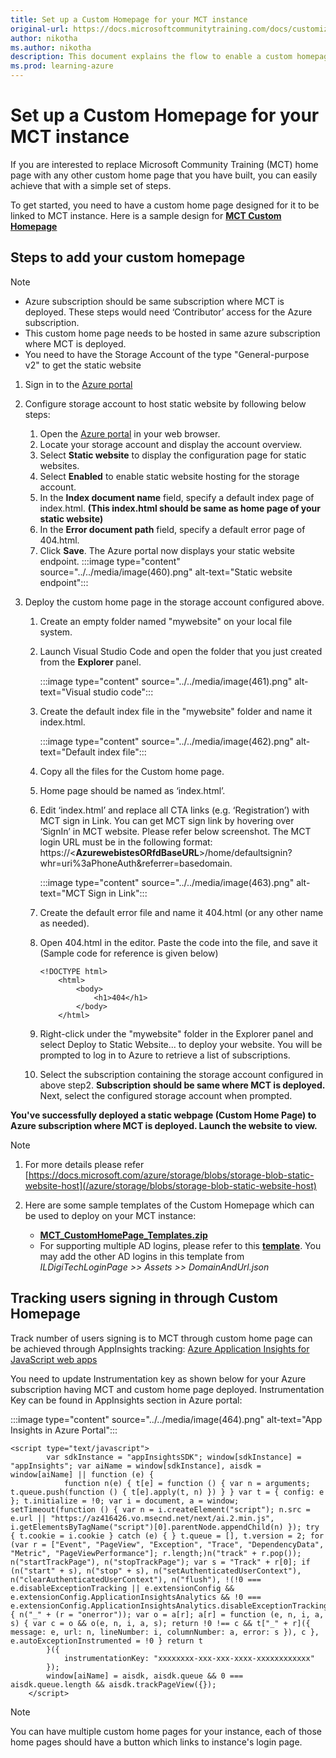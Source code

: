 ```yaml
---
title: Set up a Custom Homepage for your MCT instance
original-url: https://docs.microsoftcommunitytraining.com/docs/customize-the-certificate-template
author: nikotha
ms.author: nikotha
description: This document explains the flow to enable a custom homepage for your Microsoft Community Training platform. 
ms.prod: learning-azure
---
```


# Set up a Custom Homepage for your MCT instance

If you are interested to replace Microsoft Community Training (MCT) home page with any other custom home page that you have built, you can easily achieve that with a simple set of steps.

To get started, you need to have a custom home page designed for it to be linked to MCT instance. Here is a sample design for [**MCT Custom Homepage**](https://github.com/MicrosoftDocs/microsoft-community-training/files/6968259/MCT_CustomHomePage_Templates.zip)

<!---
## Pre-requisites

1. You need to add a Call to Action (CTA) button like ‘Registration’ in the page that should link to MCT sign-in page.
2. This custom home page needs to be hosted in same azure subscription where MCT is deployed.
3. You need to have the Storage Account of the type "General-purpose v2" to get the static website.
--->

## Steps to add your custom homepage

>[!NOTE]
>
>* Azure subscription should be same subscription where MCT is deployed. These steps would need ‘Contributor’ access for the Azure subscription.
>* This custom home page needs to be hosted in same azure subscription where MCT is deployed.
>* You need to have the Storage Account of the type "General-purpose v2" to get the static website

1. Sign in to the [Azure portal](https://portal.azure.com/)  

2. Configure storage account to host static website by following below steps:
    1. Open the [Azure portal](https://portal.azure.com/) in your web browser.
    2. Locate your storage account and display the account overview.
    3. Select **Static website** to display the configuration page for static websites.
    4. Select **Enabled** to enable static website hosting for the storage account.
    5. In the **Index document name** field, specify a default index page of index.html. **(This index.html should be same as home page of your static website)**
    6. In the **Error document path** field, specify a default error page of 404.html.
    7. Click **Save**. The Azure portal now displays your static website endpoint.
        :::image type="content" source="../../media/image(460).png" alt-text="Static website endpoint":::

3. Deploy the custom home page in the storage account configured above.

    1. Create an empty folder named "mywebsite" on your local file system.
    2. Launch Visual Studio Code and open the folder that you just created from the **Explorer** panel.

        :::image type="content" source="../../media/image(461).png" alt-text="Visual studio code":::
    3. Create the default index file in the "mywebsite" folder and name it index.html.

        :::image type="content" source="../../media/image(462).png" alt-text="Default index file":::
    4. Copy all the files for the Custom home page.
    5. Home page should be named as ‘index.html’.
    6. Edit ‘index.html’ and replace all CTA links (e.g. ‘Registration’) with MCT sign in Link. You can get MCT sign link by hovering over ‘SignIn’ in MCT website. Please refer below screenshot. The MCT login URL must be in the following format: https://<**AzurewebistesORfdBaseURL**>/home/defaultsignin?whr=uri%3aPhoneAuth&referrer=basedomain.

        :::image type="content" source="../../media/image(463).png" alt-text="MCT Sign in Link":::

    7. Create the default error file and name it 404.html (or any other name as needed).
    8. Open 404.html in the editor. Paste the code into the file, and save it (Sample code for reference is given below)

        ```Sample Code (for reference)
        <!DOCTYPE html>
            <html>
                <body>
                    <h1>404</h1>
                </body>
            </html>
        ```

    9. Right-click under the "mywebsite" folder in the Explorer panel and select Deploy to Static Website... to deploy your website. You will be prompted to log in to Azure to retrieve a list of subscriptions.
    10. Select the subscription containing the storage account configured in above step2. **Subscription should be same where MCT is deployed.** Next, select the configured storage account when prompted.

**You've successfully deployed a static webpage (Custom Home Page) to Azure subscription where MCT is deployed. Launch the website to view.**

>[!Note]
>
>1. For more details please refer [https://docs.microsoft.com/azure/storage/blobs/storage-blob-static-website-host](/azure/storage/blobs/storage-blob-static-website-host)
>
>2. Here are some sample templates of the Custom Homepage which can be used to deploy on your MCT instance:
>    * [**MCT_CustomHomePage_Templates.zip**](https://github.com/MicrosoftDocs/microsoft-community-training/files/6968259/MCT_CustomHomePage_Templates.zip)
>    * For supporting multiple AD logins, please refer to this [**template**](https://microsoft.sharepoint.com/:u:/t/BuildingSangam/EVgejvuLYYxNhDixVHDX5kwBbcvhRS9bZSLcAv54fVGPOQ?e=bDbHXa). You may add the other AD logins in this template from *ILDigiTechLoginPage >> Assets >> DomainAndUrl.json*
>

## Tracking users signing in through Custom Homepage

Track number of users signing is to MCT through custom home page can be achieved through AppInsights tracking:
[Azure Application Insights for JavaScript web apps](/azure/azure-monitor/app/javascript)

You need to update Instrumentation key as shown below for your Azure subscription having MCT and custom home page deployed. Instrumentation Key can be found in AppInsights section in Azure portal:

:::image type="content" source="../../media/image(464).png" alt-text="App Insights in Azure Portal":::

```Instrumentation Key
<script type="text/javascript">
        var sdkInstance = "appInsightsSDK"; window[sdkInstance] = "appInsights"; var aiName = window[sdkInstance], aisdk = window[aiName] || function (e) {
            function n(e) { t[e] = function () { var n = arguments; t.queue.push(function () { t[e].apply(t, n) }) } } var t = { config: e }; t.initialize = !0; var i = document, a = window; setTimeout(function () { var n = i.createElement("script"); n.src = e.url || "https://az416426.vo.msecnd.net/next/ai.2.min.js", i.getElementsByTagName("script")[0].parentNode.appendChild(n) }); try { t.cookie = i.cookie } catch (e) { } t.queue = [], t.version = 2; for (var r = ["Event", "PageView", "Exception", "Trace", "DependencyData", "Metric", "PageViewPerformance"]; r.length;)n("track" + r.pop()); n("startTrackPage"), n("stopTrackPage"); var s = "Track" + r[0]; if (n("start" + s), n("stop" + s), n("setAuthenticatedUserContext"), n("clearAuthenticatedUserContext"), n("flush"), !(!0 === e.disableExceptionTracking || e.extensionConfig && e.extensionConfig.ApplicationInsightsAnalytics && !0 === e.extensionConfig.ApplicationInsightsAnalytics.disableExceptionTracking)) { n("_" + (r = "onerror")); var o = a[r]; a[r] = function (e, n, i, a, s) { var c = o && o(e, n, i, a, s); return !0 !== c && t["_" + r]({ message: e, url: n, lineNumber: i, columnNumber: a, error: s }), c }, e.autoExceptionInstrumented = !0 } return t
        }({
            instrumentationKey: "xxxxxxxx-xxx-xxx-xxxx-xxxxxxxxxxxx"
        });        
        window[aiName] = aisdk, aisdk.queue && 0 === aisdk.queue.length && aisdk.trackPageView({});
    </script>
```

>[!Note]
>You can have multiple custom home pages for your instance, each of those home pages should have a button which links to instance's login page.
